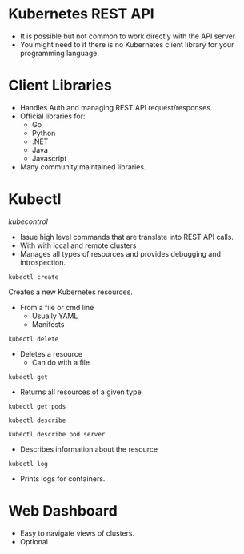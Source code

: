 # Kubernetes REST API
* It is possible but not common to work directly with the API server
* You might need to if there is no Kubernetes client library for your programming language. 
# Client Libraries
* Handles Auth and managing REST API request/responses.
* Official libraries for:
	* Go
	* Python
	* .NET
	* Java
	* Javascript
* Many community maintained libraries. 
# Kubectl
*kubecontrol*
* Issue high level commands that are translate into REST API calls.
* With with local and remote clusters
* Manages all types of resources and provides debugging and introspection.


```Shell
kubectl create
```
Creates a new Kubernetes resources. 
* From a file or cmd line
	* Usually YAML
	* Manifests

```Shell
kubectl delete
```
* Deletes a resource
	* Can do with a file
```Shell
kubectl get
```
* Returns all resources of a given type
```Shell
kubectl get pods
```

```Shell
kubectl describe
```
```Shell
kubectl describe pod server
```
* Describes information about the resource
```Shell
kubectl log
```
* Prints logs for containers. 
# Web Dashboard
* Easy to navigate views of clusters. 
* Optional